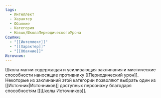 ```yaml
---
tags:
  - Интеллект
  - Характер
  - Обаяние
  - Категория
  - Навык/ШколаПериодическогоУрона
Ссылки:
  - "[[Интеллект]]"
  - "[[Характер]]"
  - "[[Обаяние]]"
Источник:
---
```

Школа магии содержащая и усиливающая заклинания и мистические способности наносящие противнику [[Периодический урон]]. Некоторые из заклинаний этой категории позволяют выбрать один из [[Источник|Источников]] доступных персонажу благодаря способностям [[Школы Источников]].